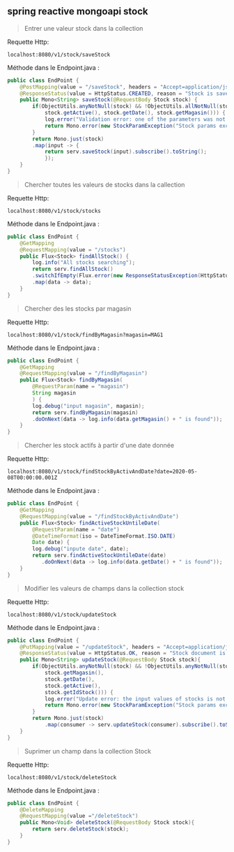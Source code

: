 ## spring reactive mongoapi stock

> Entrer une valeur stock dans la collection 

Requette Http:

```http request
localhost:8080/v1/stock/saveStock
```

Méthode dans le Endpoint.java :

```java
public class EndPoint {
    @PostMapping(value = "/saveStock", headers = "Accept=application/json; charset=utf-8")  
    @ResponseStatus(value = HttpStatus.CREATED, reason = "Stock is save in the database")
    public Mono<String> saveStock(@RequestBody Stock stock) {  
        if(ObjectUtils.anyNotNull(stock) && !ObjectUtils.allNotNull(stock.getQuantite(),  
            stock.getActive(), stock.getDate(), stock.getMagasin())) {  
            log.error("Validation error: one of the parameters was not store in the stock instance");  
            return Mono.error(new StockParamException("Stock params exception"));  
        }  
        return Mono.just(stock)  
        .map(input -> {  
            return serv.saveStock(input).subscribe().toString();  
            });
    }
}
```

> Chercher toutes les valeurs de stocks dans la callection 

Requette Http:

```http request
localhost:8080/v1/stock/stocks
```

Méthode dans le Endpoint.java :

```java
public class EndPoint {
    @GetMapping  
    @RequestMapping(value = "/stocks")  
    public Flux<Stock> findAllStock() {  
        log.info("All stocks searching");  
        return serv.findAllStock()  
        .switchIfEmpty(Flux.error(new ResponseStatusException(HttpStatus.NOT_FOUND)))  
        .map(data -> data);  
    }
}
```

> Chercher des les stocks par magasin

Requette Http:

```http request
localhost:8080/v1/stock/findByMagasin?magasin=MAG1
```

Méthode dans le Endpoint.java :

```java
public class EndPoint {
    @GetMapping  
    @RequestMapping(value = "/findByMagasin")  
    public Flux<Stock> findByMagasin(  
        @RequestParam(name = "magasin")  
        String magasin  
        ) {  
        log.debug("input magasin", magasin);  
        return serv.findByMagasin(magasin)  
        .doOnNext(data -> log.info(data.getMagasin() + " is found"));  
    }
}
```

> Chercher les stock actifs à partir d'une date donnée

Requette Http:

```http request
localhost:8080/v1/stock/findStockByActivAndDate?date=2020-05-08T00:00:00.001Z
```

Méthode dans le Endpoint.java :

```java
public class EndPoint {
    @GetMapping  
    @RequestMapping(value = "/findStockByActivAndDate")  
    public Flux<Stock> findActiveStockUntileDate(  
        @RequestParam(name = "date")  
        @DateTimeFormat(iso = DateTimeFormat.ISO.DATE)  
        Date date) {  
        log.debug("inpute date", date);  
        return serv.findActiveStockUntileDate(date)  
           .doOnNext(data -> log.info(data.getDate() + " is found"));  
    }
}
```

> Modifier les valeurs de champs dans la collection stock

Requette Http:

```http request
localhost:8080/v1/stock/updateStock
```

Méthode dans le Endpoint.java :

```java
public class EndPoint {
    @PutMapping(value = "/updateStock", headers = "Accept=application/json; charset=utf-8")  
    @ResponseStatus(value = HttpStatus.OK, reason = "Stock document is up to date")  
    public Mono<String> updateStock(@RequestBody Stock stock){  
        if(ObjectUtils.anyNotNull(stock) && !ObjectUtils.anyNotNull(stock.getQuantite(),  
            stock.getMagasin(),  
            stock.getDate(),  
            stock.getActive(),  
            stock.getIdStock())) {
            log.error("Update error: the input values of stocks is not valide");  
            return Mono.error(new StockParamException("Stock params exception"));  
        }  
        return Mono.just(stock)  
            .map(consumer -> serv.updateStock(consumer).subscribe().toString());  
    }
}
```

> Suprimer un champ dans la collection Stock

Requette Http:

```http request
localhost:8080/v1/stock/deleteStock
```

Méthode dans le Endpoint.java :

```java
public class EndPoint {
    @DeleteMapping
    @RequestMapping(value ="/deleteStock")
    public Mono<Void> deleteStock(@RequestBody Stock stock){
		return serv.deleteStock(stock);   	
    }
}
```